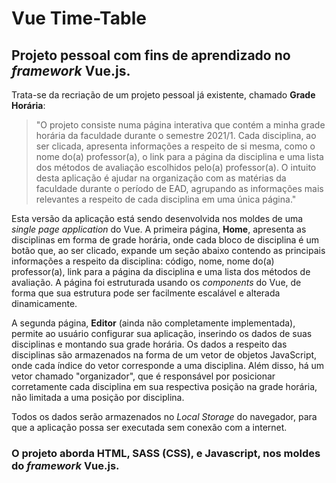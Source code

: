 # Vue Time-Table
## Projeto pessoal com fins de aprendizado no *framework* **Vue.js**.
Trata-se da recriação de um projeto pessoal já existente, chamado **Grade Horária**:
>"O projeto consiste numa página interativa que contém a minha grade horária da faculdade durante o semestre 2021/1. Cada disciplina, ao ser clicada, apresenta informações a respeito de si mesma, como o nome do(a) professor(a), o link para a página da disciplina e uma lista dos métodos de avaliação escolhidos pelo(a) professor(a). O intuito desta aplicação é ajudar na organização com as matérias da faculdade durante o período de EAD, agrupando as informações mais relevantes a respeito de cada disciplina em uma única página."

Esta versão da aplicação está sendo desenvolvida nos moldes de uma *single page application* do Vue. A primeira página, **Home**, apresenta as disciplinas em forma de grade horária, onde cada bloco de disciplina é um botão que, ao ser clicado, expande um seção abaixo contendo as principais informações a respeito da disciplina: código, nome, nome do(a) professor(a), link para a página da disciplina e uma lista dos métodos de avaliação. A página foi estruturada usando os *components* do Vue, de forma que sua estrutura pode ser facilmente escalável e alterada dinamicamente.

A segunda página, **Editor** (ainda não completamente implementada), permite ao usuário configurar sua aplicação, inserindo os dados de suas disciplinas e montando sua grade horária. Os dados a respeito das disciplinas são armazenados na forma de um vetor de objetos JavaScript, onde cada índice do vetor corresponde a uma disciplina. Além disso, há um vetor chamado "organizador", que é responsável por posicionar corretamente cada disciplina em sua respectiva posição na grade horária, não limitada a uma posição por disciplina.

Todos os dados serão armazenados no *Local Storage* do navegador, para que a aplicação possa ser executada sem conexão com a internet.

### O projeto aborda HTML, SASS (CSS), e Javascript, nos moldes do *framework* Vue.js.